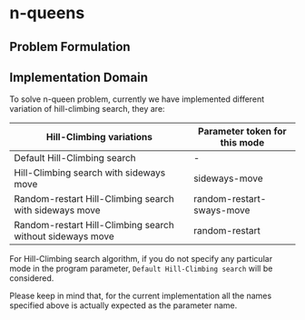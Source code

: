 # n-queens

## Problem Formulation

## Implementation Domain

To solve n-queen problem, currently we have implemented different variation of hill-climbing search, they are:

| Hill-Climbing variations | Parameter token for this mode |
| --- | --- |
| Default Hill-Climbing search | - |
| Hill-Climbing search with sideways move | sideways-move |
| Random-restart Hill-Climbing search with sideways move | random-restart-sways-move |
| Random-restart Hill-Climbing search without sideways move | random-restart |

For Hill-Climbing search algorithm, if you do not specify any particular mode in the program parameter, 
`Default Hill-Climbing search` will be considered.

Please keep in mind that, for the current implementation all the names specified above is actually expected as the parameter name.
